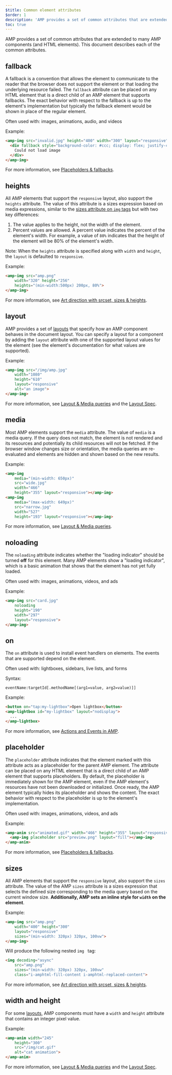 ```yaml
---
$title: Common element attributes
$order: 1
description: 'AMP provides a set of common attributes that are extended to many AMP components (and HTML elements). This document describes each of the common attributes.'
toc: true
---
```


AMP provides a set of common attributes that are extended to many AMP components (and HTML elements).  This document describes each of the common attributes.

## fallback

A fallback is a convention that allows the element to communicate to the reader that the browser does not support the element or that loading the underlying resource failed. The `fallback` attribute can be placed on any HTML element that is a direct child of an AMP element that supports fallbacks. The exact behavior with respect to the fallback is up to the element's implementation but typically the fallback element would be shown in place of the regular element.

Often used with: images, animations, audio, and videos

Example:

```html
<amp-img src="invalid.jpg" height="400" width="300" layout="responsive">
  <div fallback style="background-color: #ccc; display: flex; justify-content: center; align-items: center;">
    Could not load image
  </div>
</amp-img>
```

For more information, see [Placeholders & fallbacks](../../../documentation/guides-and-tutorials/develop/style_and_layout/placeholders.md).

## heights

All AMP elements that support the `responsive` layout, also support the `heights` attribute. The value of this attribute is a sizes expression based on media expressions, similar to the [sizes attribute on `img` tags](https://developer.mozilla.org/en-US/docs/Web/HTML/Element/img) but with two key differences:


 1. The value applies to the height, not the width of the element.
 2. Percent values are allowed. A percent value indicates the percent of the element's width. For example, a value of `80%` indicates that the height of the element will be 80% of the element's width.

Note: When the `heights` attribute is specified along with `width` and `height`, the `layout` is defaulted to `responsive`.

Example:

```html
<amp-img src="amp.png"
    width="320" height="256"
    heights="(min-width:500px) 200px, 80%">
</amp-img>
```

For more information, see [Art direction with srcset, sizes & heights](../../../documentation/guides-and-tutorials/develop/style_and_layout/art_direction.md).

## layout

AMP provides a set of [layouts](../../../documentation/guides-and-tutorials/develop/style_and_layout/control_layout.md#the-layout-attribute) that specify how an AMP component behaves in the document layout. You can specify a layout for a component by adding the `layout` attribute with one of the supported layout values for the element (see the element's documentation for what values are supported).

Example:

```html
<amp-img src="/img/amp.jpg"
    width="1080"
    height="610"
    layout="responsive"
    alt="an image">
</amp-img>
```

For more information, see [Layout & Media queries](../../../documentation/guides-and-tutorials/develop/style_and_layout/control_layout.md) and the [Layout Spec](amp-html-layout/index.md).

## media <a name="media"></a>

Most AMP elements support the `media` attribute. The value of `media` is a media query. If the query does not match, the element is not rendered and its resources and potentially its child resources will not be fetched. If the browser window changes size or orientation, the media queries are re-evaluated and elements are hidden and shown based on the new results.

Example:

```html
<amp-img
    media="(min-width: 650px)"
    src="wide.jpg"
    width="466"
    height="355" layout="responsive"></amp-img>
<amp-img
    media="(max-width: 649px)"
    src="narrow.jpg"
    width="527"
    height="193" layout="responsive"></amp-img>
```

For more information, see [Layout & Media queries](../../../documentation/guides-and-tutorials/develop/style_and_layout/control_layout.md#element-media-queries).

## noloading

The `noloading` attribute indicates whether the "loading indicator" should be turned **off** for this element. Many AMP elements show a "loading indicator", which is a basic animation that shows that the element has not yet fully loaded.

Often used with: images, animations, videos, and ads

Example:

```html
<amp-img src="card.jpg"
    noloading
    height="190"
    width="297"
    layout="responsive">
</amp-img>
```

## on

The `on` attribute is used to install event handlers on elements. The events that are supported depend on the element.

Often used with: lightboxes, sidebars, live lists, and forms

Syntax:

```text
eventName:targetId[.methodName[(arg1=value, arg2=value)]]
```

Example:

```html
<button on="tap:my-lightbox">Open lightbox</button>
<amp-lightbox id="my-lightbox" layout="nodisplay">
  ...
</amp-lightbox>
```

For more information, see  [Actions and Events in AMP](amp-actions-and-events.md).

## placeholder

The `placeholder` attribute indicates that the element marked with this attribute acts as a placeholder for the parent AMP element. The attribute can be placed on any HTML element that is a direct child of an AMP element that supports placeholders. By default, the placeholder is immediately shown for the AMP element, even if the AMP element's resources have not been downloaded or initialized. Once ready, the AMP element typically hides its placeholder and shows the content. The exact behavior with respect to the placeholder is up to the element's implementation.

Often used with: images, animations, videos, and ads

Example:

```html
<amp-anim src="animated.gif" width="466" height="355" layout="responsive">
  <amp-img placeholder src="preview.png" layout="fill"></amp-img>
</amp-anim>
```

For more information, see [Placeholders & fallbacks](../../../documentation/guides-and-tutorials/develop/style_and_layout/placeholders.md).

## sizes

All AMP elements that support the `responsive` layout, also support the `sizes` attribute. The value of the AMP `sizes` attribute is a sizes expression that selects the defined size corresponding to the media query based on the current window size. <strong>Additionally, AMP sets an inline style for `width` on the element</strong>.

Example:

```html
<amp-img src="amp.png"
    width="400" height="300"
    layout="responsive"
    sizes="(min-width: 320px) 320px, 100vw">
</amp-img>
```

Will produce the following nested `img ` tag:

```html
<img decoding="async"
    src="amp.png"
    sizes="(min-width: 320px) 320px, 100vw"
    class="i-amphtml-fill-content i-amphtml-replaced-content">
```

For more information, see [Art direction with srcset, sizes & heights](../../../documentation/guides-and-tutorials/develop/style_and_layout/art_direction.md).

## width and height

For some [layouts](../../../documentation/guides-and-tutorials/develop/style_and_layout/control_layout.md#the-layout-attribute), AMP components must have a `width` and `height` attribute that contains an integer pixel value.

Example:

```html
<amp-anim width="245"
    height="300"
    src="/img/cat.gif"
    alt="cat animation">
</amp-anim>
```

For more information, see [Layout & Media queries](../../../documentation/guides-and-tutorials/develop/style_and_layout/control_layout.md) and the [Layout Spec](amp-html-layout/index.md).
